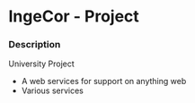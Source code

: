 # IngeCor - Project

### Description
University Project

- A web services for support on anything web
- Various services